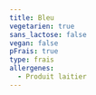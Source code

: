 ```yaml
---
title: Bleu
vegetarien: true
sans_lactose: false
vegan: false
pFrais: true
type: frais
allergenes:
  - Produit laitier
---
```



